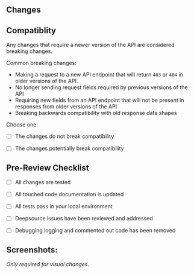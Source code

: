 ## Changes
<!--- Provide the broad strokes of the changes made in a bulleted list --->

## Compatiblity

Any changes that require a newer version of the API are considered breaking
changes.

Common breaking changes:
 - Making a request to a new API endpoint that will return `403` or `404` in older versions of the API.
 - No longer sending request fields required by previous versions of the API 
 - Requiring new fields from an API endpoint that will not be present in
   responses from older versions of the API
 - Breaking backwards compatibility with old response data shapes


Choose one:
 - [ ] The changes do not break compatibility
 - [ ] The changes potentially break compatibility


## Pre-Review Checklist
 - [ ] All changes are tested
 - [ ] All touched code documentation is updated
 - [ ] All tests pass in your local environment
 - [ ] Deepsource issues have been reviewed and addressed
 - [ ] Debugging logging and commented out code has been removed

 
## Screenshots:
_Only required for visual changes_.

